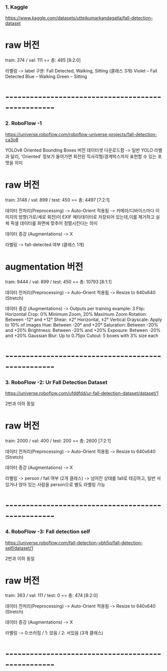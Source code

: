 ### 1. Kaggle

https://www.kaggle.com/datasets/uttejkumarkandagatla/fall-detection-dataset

# raw 버전

train: 374 / val: 111 == 총: 485
[8:2:0]

라벨링
-> label 구분: Fall Detected, Walking, Sitting (클래스 3개)
Violet – Fall Detected
Blue – Walking
Green – Sitting

# --------------------------------------------------

### 2. RoboFlow -1

https://universe.roboflow.com/roboflow-universe-projects/fall-detection-ca3o8

YOLOv8 Oriented Bounding Boxes 버전 데이터셋 다운로드함
-> 일반 YOLO 라벨과 달리, ‘Oriented’ 정보가 들어가면 회전된 직사각형/경계박스까지 표현할 수 있는 포맷을 의미

# raw 버전

train: 3148 / val: 899 / test: 450 == 총: 4497
[7:2:1]

데이터 전처리(Preprocessing)
-> Auto-Orient 적용됨
-> 카메라/디바이스마다 이미지의 방향(가로/세로 회전)이 EXIF 메타데이터로 저장되어 있는데,이를 제거하고 실제 픽셀 데이터를 화면에 맞추어 정렬시킨다는 의미

데이터 증강 (Augmentations)
-> X

라벨링
-> fall-detected 여부 (클래스 1개)

# augmentation 버전

train: 9444 / val: 899 / test: 450 == 총: 10793
[8:1:1]

데이터 전처리(Preprocessing)
-> Auto-Orient 적용됨
-> Resize to 640x640 (Stretch)

데이터 증강 (Augmentations) ->
Outputs per training example: 3
Flip: Horizontal
Crop: 0% Minimum Zoom, 20% Maximum Zoom
Rotation: Between -12° and +12°
Shear: ±2° Horizontal, ±2° Vertical
Grayscale: Apply to 10% of images
Hue: Between -20° and +20°
Saturation: Between -20% and +20%
Brightness: Between -20% and +20%
Exposure: Between -20% and +20%
Gaussian Blur: Up to 0.75px
Cutout: 5 boxes with 3% size each

# --------------------------------------------------

### 3. RoboFlow -2: Ur Fall Detection Dataset

https://universe.roboflow.com/ufddfdd/ur-fall-detection-dataset/dataset/1

2번과 이하 동일

# raw 버전

train: 2000 / val: 400 / test: 200 == 총: 2600
[7:2:1]

데이터 전처리(Preprocessing)
-> Auto-Orient 적용됨
-> Resize to 640x640 (Stretch)

데이터 증강 (Augmentations)
-> X

라벨링
-> person / fall 여부 (2개 클래스)
-> 넘어진 상태를 fall로 태깅하고, 일반 서 있거나 앉아 있는 사람을 person으로 별도 라벨링 가능

# --------------------------------------------------

### 4. RoboFlow -3: Fall detection self

https://universe.roboflow.com/fall-detection-vbh5q/fall-detection-self/dataset/1

2번과 이하 동일

# raw 버전

train: 363 / val: 111 / test: 0 == 총: 474
[8:2:0]

데이터 전처리(Preprocessing)
-> Auto-Orient 적용됨
-> Resize to 640x640 (Stretch)

데이터 증강 (Augmentations)
-> X

라벨링
-> 0:쓰러짐 / 1: 앉음 / 2: 서있음 (3개 클래스)

# --------------------------------------------------
